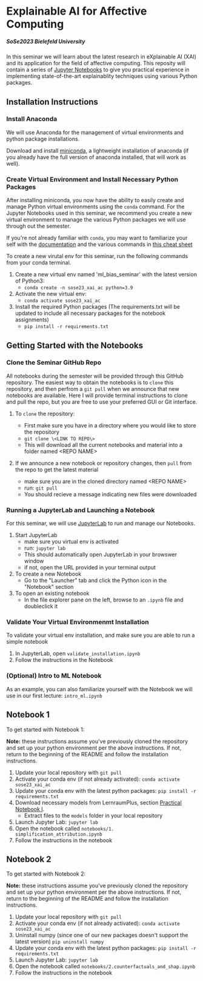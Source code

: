 # Explainable AI for Affective Computing
##### SoSe2023 Bielefeld University

In this seminar we will learn about the latest research in eXplainable AI (XAI) and its application for the field of affective computing.  This reposity will contain a series of [Jupyter Notebooks](https://jupyter.org/) to give you practical experience in implementing state-of-the-art explainablity techniques using various Python packages.

## Installation Instructions

### Install Anaconda

We will use Anaconda for the management of virtual environments and python package installations.

Download and install [miniconda](https://docs.conda.io/en/latest/miniconda.html), a lightweight installation of anaconda (if you already have the full version of anaconda installed, that will work as well).

### Create Virtual Environment and Install Necessary Python Packages

After installing miniconda, you now have the ability to easily create and manage Python virtual environments using the `conda` command. For the Jupyter Notebooks used in this seminar, we recommend you create a new virtual environment to manage the various Python packages we will use through out the semester.  

If you're not already familiar with `conda`, you may want to familiarize your self with the [documentation](https://docs.conda.io/projects/conda/en/latest/commands.html) and the various commands in [this cheat sheet](https://docs.conda.io/projects/conda/en/4.6.0/_downloads/52a95608c49671267e40c689e0bc00ca/conda-cheatsheet.pdf)

To create a new virutal env for this seminar, run the following commands from your conda terminal.

1. Create a new virtual env named 'ml_bias_seminar' with the latest version of Python3:
 	- `conda create -n sose23_xai_ac python=3.9`
2. Activate the new virtual env:
	- `conda activate sose23_xai_ac`
3. Install the required Python packages (The requirements.txt will be updated to include all necessary packages for the notebook assignments)
	- `pip install -r requirements.txt`


## Getting Started with the Notebooks

### Clone the Seminar GitHub Repo

All notebooks during the semester will be provided through this GitHub repository.  The easiest way to obtain the notebooks is to `clone` this repository, and then perfrom a `git pull` when we announce that new notebooks are available. Here I will provide terminal instructions to clone and pull the repo, but you are free to use your preferred GUI or Git interface.

1. To `clone` the repository:
	- First make sure you have in a directory where you would like to store the repository
	- `git clone \<LINK TO REPO\>`
	- This will download all the current notebooks and material into a folder named \<REPO NAME\>

2. If we announce a new notebook or repository changes, then `pull` from the repo to get the latest material
	- make sure you are in the cloned directory named \<REPO NAME\>
	- run: `git pull`
	- You should recieve a message indicating new files were downloaded

### Running a JupyterLab and Launching a Notebook

For this seminar, we will use [JupyterLab](https://jupyterlab.readthedocs.io/en/stable/) to run and manage our Notebooks.

1. Start JupyterLab
	- make sure you virtual env is activated
	- run: `jupyter lab`
	- This should automatically open JupyterLab in your browswer window
	- if not, open the URL provided in your terminal output
2. To create a new Notebook
	- Go to the "Launcher" tab and click the Python icon in the "Notebook" section
3. To open an existing notebook
	- In the file explorer pane on the left, browse to an `.ipynb` file and doubleclick it

### Validate Your Virtual Environmenmt Installation

To validate your virtual env installation, and make sure you are able to run a simple notebook

1. In JupyterLab, open `validate_installation.ipynb`
2. Follow the instructions in the Notebook

### (Optional) Intro to ML Notebook

As an example, you can also familiarize yourself with the Notebook we will use in our first lecture: `intro_ml.ipynb`

## Notebook 1
To get started with Notebook 1:

**Note:** these instructions assume you've previously cloned the repository and set up your python environment per the above instructions. If not, return to the beginning of the README and follow the installation instructions.

1. Update your local repository with `git pull`
2. Activate your conda env (if not already activated): `conda activate sose23_xai_ac`
3. Update your conda env with the latest python packages: `pip install -r requirements.txt`
4. Download necessary models from LernraumPlus, section [Practical Notebook I](https://lernraumplus.uni-bielefeld.de/course/view.php?id=16651&section=6).
    - Extract files to the `models` folder in your local repository
5. Launch Jupyter Lab: ```jupyter lab```
6. Open the notebook called `notebooks/1. simplification_attribution.ipynb`
7. Follow the instructions in the notebook

## Notebook 2
To get started with Notebook 2:

**Note:** these instructions assume you've previously cloned the repository and set up your python environment per the above instructions. If not, return to the beginning of the README and follow the installation instructions.

1. Update your local repository with `git pull`
2. Activate your conda env (if not already activated): `conda activate sose23_xai_ac`
3. Uninstall numpy (since one of our new packages doesn't support the latest version) `pip uninstall numpy`
3. Update your conda env with the latest python packages: `pip install -r requirements.txt`
5. Launch Jupyter Lab: ```jupyter lab```
6. Open the notebook called `notebooks/2.counterfactuals_and_shap.ipynb`
7. Follow the instructions in the notebook

